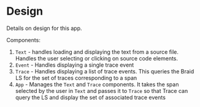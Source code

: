 # Design
Details on design for this app.

Components:
1. `Text` - handles loading and displaying the text from a source file.  Handles 
the user selecting or clicking on source code elements.
2. `Event` - Handles displaying a single trace event
3. `Trace` - Handles displaying a list of trace events.  This queries the Braid LS
for the set of traces corresponding to a span
4. `App` - Manages the `Text` and `Trace` components.  It takes the span selected
by the user in `Text` and passes it to `Trace` so that Trace can query the LS
and display the set of associated trace events